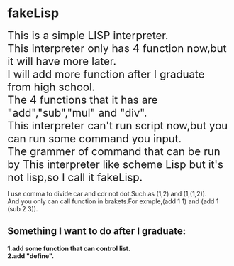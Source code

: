 # fakeLisp
<font size=5>This is a simple LISP interpreter.  
This interpreter only has 4 function now,but it will have more later.  
I will add more function after I graduate from high school.  
The 4 functions that it has are "add","sub","mul" and "div".  
This interpreter can't run script now,but you can run some command you input.  
The grammer of command that can be run by This interpreter like scheme Lisp but it's not lisp,so I call it fakeLisp. </font> 


I use comma to divide car and cdr not dot.Such as (1,2) and (1,(1,2)).  
And you only can call function in brakets.For exmple,(add 1 1) and (add 1 (sub 2 3)).  

## Something I want to do after I graduate:
**1.add some function that can control list.**  
**2.add "define".**
